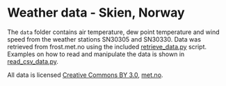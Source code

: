 # Weather data - Skien, Norway

The `data` folder contains air temperature, dew point temperature and 
wind speed from the weather stations SN30305 and SN30330. Data was 
retrieved from frost.met.no using the included [retrieve_data.py](retrieve_data.py) 
script. Examples on how to read and manipulate the data is shown in
[read_csv_data.py](read_csv_data.py).

All data is licensed [Creative Commons BY 3.0](https://creativecommons.org/licenses/by/3.0/no/), 
[met.no](https://met.no).
